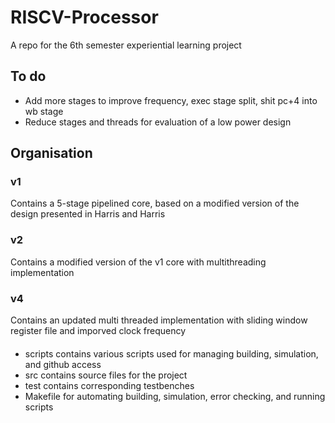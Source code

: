 # RISCV-Processor
A repo for the 6th semester experiential learning project

## To do
- Add more stages to improve frequency, exec stage split, shit pc+4 into wb stage
- Reduce stages and threads for evaluation of a low power design

## Organisation
### v1
Contains a 5-stage pipelined core, based on a modified version of the design presented in Harris and Harris
### v2
Contains a modified version of the v1 core with multithreading implementation
### v4
Contains an updated multi threaded implementation with sliding window register file and imporved clock frequency

####
- scripts contains various scripts used for managing building, simulation, and github access
- src contains source files for the project
- test contains corresponding testbenches
- Makefile for automating building, simulation, error checking, and running scripts

